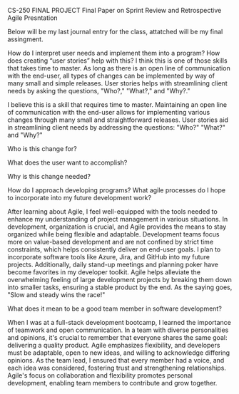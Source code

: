 CS-250 FINAL PROJECT
Final Paper on Sprint Review and Retrospective
Agile Presntation

Below will be my last journal entry for the class, attatched will be my final assingment. 


How do I interpret user needs and implement them into a program? How does creating “user stories” help with this?
I think this is one of those skills that takes time to master. As long as there is an open line of communication with the end-user, all types of changes can be implemented by way of many small and simple releases. User stories helps with streamlining client needs by asking the questions, "Who?," "What?," and "Why?."

I believe this is a skill that requires time to master. Maintaining an open line of communication with the end-user allows for implementing various changes through many small and straightforward releases. User stories aid in streamlining client needs by addressing the questions: "Who?" "What?" and "Why?"

Who is this change for?

What does the user want to accomplish?

Why is this change needed?

How do I approach developing programs? What agile processes do I hope to incorporate into my future development work?

After learning about Agile, I feel well-equipped with the tools needed to enhance my understanding of project management in various situations. In development, organization is crucial, and Agile provides the means to stay organized while being flexible and adaptable. Development teams focus more on value-based development and are not confined by strict time constraints, which helps consistently deliver on end-user goals. I plan to incorporate software tools like Azure, Jira, and GitHub into my future projects. Additionally, daily stand-up meetings and planning poker have become favorites in my developer toolkit. Agile helps alleviate the overwhelming feeling of large development projects by breaking them down into smaller tasks, ensuring a stable product by the end. As the saying goes, "Slow and steady wins the race!"

What does it mean to be a good team member in software development?

When I was at a full-stack development bootcamp, I learned the importance of teamwork and open communication. In a team with diverse personalities and opinions, it's crucial to remember that everyone shares the same goal: delivering a quality product. Agile emphasizes flexibility, and developers must be adaptable, open to new ideas, and willing to acknowledge differing opinions. As the team lead, I ensured that every member had a voice, and each idea was considered, fostering trust and strengthening relationships. Agile's focus on collaboration and flexibility promotes personal development, enabling team members to contribute and grow together.

